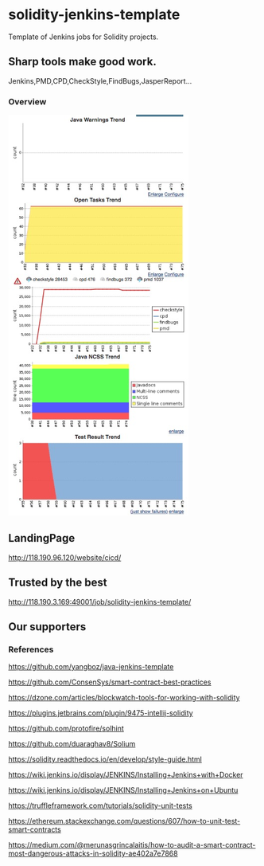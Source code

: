 # solidity-jenkins-template
Template of Jenkins jobs for Solidity projects.

## Sharp tools make good work.

Jenkins,PMD,CPD,CheckStyle,FindBugs,JasperReport...

### Overview

![Screenshot of "JenkinsJavaOverview"](https://raw.githubusercontent.com/yangboz/solidity-jenkins-template/master/Jenkin-Solidity-overview.png)


## LandingPage

http://118.190.96.120/website/cicd/


## Trusted by the best

http://118.190.3.169:49001/job/solidity-jenkins-template/

## Our supporters


### References

https://github.com/yangboz/java-jenkins-template

https://github.com/ConsenSys/smart-contract-best-practices

https://dzone.com/articles/blockwatch-tools-for-working-with-solidity

https://plugins.jetbrains.com/plugin/9475-intellij-solidity

https://github.com/protofire/solhint

https://github.com/duaraghav8/Solium

https://solidity.readthedocs.io/en/develop/style-guide.html

https://wiki.jenkins.io/display/JENKINS/Installing+Jenkins+with+Docker

https://wiki.jenkins.io/display/JENKINS/Installing+Jenkins+on+Ubuntu

https://truffleframework.com/tutorials/solidity-unit-tests

https://ethereum.stackexchange.com/questions/607/how-to-unit-test-smart-contracts

https://medium.com/@merunasgrincalaitis/how-to-audit-a-smart-contract-most-dangerous-attacks-in-solidity-ae402a7e7868
